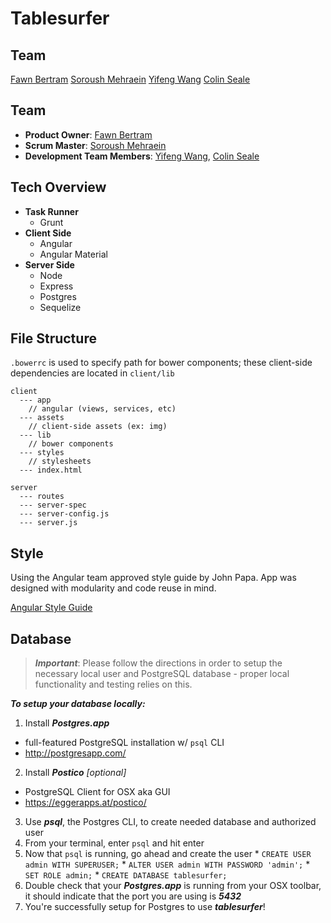 # Tablesurfer

## Team

[Fawn Bertram](https://github.com/Faline10)
[Soroush Mehraein](https://github.com/smehraein)
[Yifeng Wang](https://github.com/yifengwang15)
[Colin Seale](https://github.com/ceseale)

## Team

- __Product Owner__: [Fawn Bertram](https://github.com/Faline10)
- __Scrum Master__: [Soroush Mehraein](https://github.com/smehraein)
- __Development Team Members__: [Yifeng Wang](https://github.com/yifengwang15), [Colin Seale](https://github.com/ceseale)

## Tech Overview

* **Task Runner**
  * Grunt
* **Client Side**
  * Angular
  * Angular Material
* **Server Side**
  * Node
  * Express
  * Postgres
  * Sequelize


## File Structure

`.bowerrc` is used to specify path for bower components; these client-side dependencies are located in `client/lib`

```
client
  --- app
    // angular (views, services, etc)
  --- assets
    // client-side assets (ex: img)
  --- lib
    // bower components
  --- styles
    // stylesheets
  --- index.html

server
  --- routes
  --- server-spec
  --- server-config.js
  --- server.js
```

## Style

Using the Angular team approved style guide by John Papa. App was designed with modularity and code reuse in mind.

[Angular Style Guide](http://www.johnpapa.net/angular-style-guide/)

## Database

> ***Important***: Please follow the directions in order to setup the necessary local user and PostgreSQL database - proper local functionality and testing relies on this.

***To setup your database locally:***

1. Install ***Postgres.app***
  * full-featured PostgreSQL installation w/ `psql` CLI
  * http://postgresapp.com/
2. Install ***Postico*** *_[optional]_*
  * PostgreSQL Client for OSX aka GUI
  * https://eggerapps.at/postico/
3. Use ***psql***, the Postgres CLI, to create needed database and authorized user
  1. From your terminal, enter `psql` and hit enter
  2. Now that `psql` is running, go ahead and create the user
    * `CREATE USER admin WITH SUPERUSER;`
    * `ALTER USER admin WITH PASSWORD 'admin';`
    * `SET ROLE admin;`
    * `CREATE DATABASE tablesurfer;`
4. Double check that your ***Postgres.app*** is running from your OSX toolbar, it should indicate that the port you are using is ***5432***
5. You're successfully setup for Postgres to use ***tablesurfer***!
